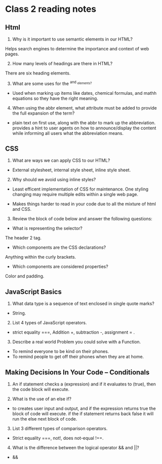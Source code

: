 # Class 2 reading notes

## Html

1. Why is it important to use semantic elements in our HTML?

Helps search engines to determine the importance and context of web pages.

2. How many levels of headings are there in HTML?

There are six heading elements.
<!-- <h1>-<h6> -->

3. What are some uses for the <sup> and <sub> elements?

- Used when marking up items like dates, chemical formulas, and mathh equations so they have the right meaning.

4. When using the abbr element, what attribute must be added to provide the full expansion of the term?

- plain text on first use, along with the abbr to mark up the abbreviation.
provides a hint to user agents on how to announce/display the content while informing all users what the abbreviation means.



## CSS

1. What are ways we can apply CSS to our HTML?

- External stylesheet, internal style sheet, inline style sheet.

2. Why should we avoid using inline styles?

- Least efficent implementation of CSS for maintenance.
One styling changing may require multiple edits within a single web page.

- Makes things harder to read in your code due to all the mixture of html and CSS.

3. Review the block of code below and answer the following questions:

- What is representing the selector?

The header 2 tag.

- Which components are the CSS declarations?

Anything within the curly brackets.

- Which components are considered properties?

Color and padding.

## JavaScript Basics

1. What data type is a sequence of text enclosed in single quote marks?

- String.

2. List 4 types of JavaScript operators.

- strict equality ===, Addition +, subtraction -, assignment = .

3. Describe a real world Problem you could solve with a Function.

- To remind everyone to be kind on their phones. 
- To remind people to get off their phones when they are at home.

## Making Decisions In Your Code – Conditionals

1. An if statement checks a (expression) and if it evaluates to (true), then the code block will execute.

2. What is the use of an else if?

- to creates user input and output, and if the expression returns true the block of code will execute. if the if statement returns back false it will run the else next block of code.

3. List 3 different types of comparison operators.

- Strict equality ===, not!, does not-equal !==.

4. What is the difference between the logical operator && and ||?

- &&
